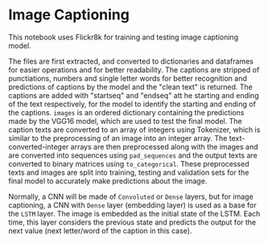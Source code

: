 # Image Captioning

This notebook uses Flickr8k for training and testing image captioning model.

The files are first extracted, and converted to dictionaries and dataframes for easier operations and for better readability.
The captions are stripped of punctiations, numbers and single letter words for better recognition and predictions of captions by the model and the "clean text" is returned.
The captions are added with "startseq" and "endseq" att he starting and ending of the text respectively, for the model to identify the starting and ending of the captions.
`images` is an ordered dictionary containing the predictions made by the VGG16 model, which are used to test the final model.
The caption texts are converted to an array of integers using Tokenizer, which is similar to the preprocessing of an image into an integer array.
The text-converted-integer arrays are then preprocessed along with the images and are converted into sequences using `pad_sequences` and the output texts are converted to binary matrices using `to_categorical`.
These preprocessed texts and images are split into training, testing and validation sets for the final model to accurately make predictions about the image.


Normally, a CNN will be made of `Convoluted` or `Dense` layers, but for image captioning, a CNN with `Dense` layer (embedding layer) is used as a base for the `LSTM` layer.
The image is embedded as the initial state of the LSTM. Each time, this layer considers the previous state and predicts the output for the next value (next letter/word of the caption in this case).
